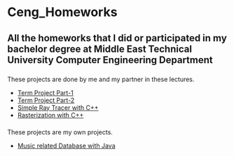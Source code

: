 # Ceng_Homeworks

## All the homeworks that I did or participated in my bachelor degree at Middle East Technical University Computer Engineering Department

### 
These projects are done by me and my partner in these lectures. 
* [Term Project Part-1](https://github.com/kamaryos/Ceng_Homeworks/tree/master/TP_Part1_02)
* [Term Project Part-2](https://github.com/kamaryos/Ceng_Homeworks/tree/master/TP_part2_02)
* [Simple Ray Tracer with C++](https://github.com/kamaryos/Ceng_Homeworks/tree/master/raytracer)
* [Rasterization with C++](https://github.com/kamaryos/Ceng_Homeworks/tree/master/rasterizer)

###
These projects are my own projects.
* [Music related Database with Java](https://github.com/kamaryos/Ceng_Homeworks/tree/master/musicdb)
